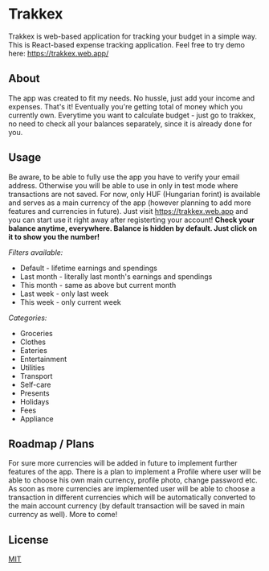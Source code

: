 
# Trakkex

Trakkex is web-based application for tracking your budget in a simple way.
This is React-based expense tracking application.
Feel free to try demo here: https://trakkex.web.app/

## About

The app was created to fit my needs. No hussle, just add your income and expenses. That's it!
Eventually you're getting total of money which you currently own. Everytime you want to calculate budget - just go to trakkex, no need to check all your balances separately, since it is already done for you.

## Usage

Be aware, to be able to fully use the app you have to verify your email address. Otherwise you will be able to use in only in test mode where transactions are not saved.
For now, only HUF (Hungarian forint) is available and serves as a main currency of the app (however planning to add more features and currencies in future).
Just visit https://trakkex.web.app and you can start use it right away after registerting your account!
**Check your balance anytime, everywhere. Balance is hidden by default. Just click on it to show you the number!**

*Filters available:*

* Default - lifetime earnings and spendings
* Last month - literally last month's earnings and spendings
* This month - same as above but current month
* Last week - only last week
* This week - only current week

*Categories:*

* Groceries
* Clothes
* Eateries
* Entertainment
* Utilities
* Transport
* Self-care
* Presents
* Holidays
* Fees
* Appliance

## Roadmap / Plans

For sure more currencies will be added in future to implement further features of the app. There is a plan to implement a Profile where user will be able to choose his own main currency, profile photo, change password etc. As soon as more currencies are implemented user will be able to choose a transaction in different currencies which will be automatically converted to the main account currency (by default transaction will be saved in main currency as well). More to come! 

## License
[MIT](https://choosealicense.com/licenses/mit/)